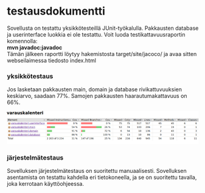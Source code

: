 # testausdokumentti

Sovellusta on testattu yksikkötesteillä JUnit-työkalulla. Pakkausten database ja userinterface luokkia ei ole testattu. Voit luoda testikattavuusraportin komennolla:  
**mvn javadoc:javadoc**  
Tämän jälkeen raportti löytyy hakemistosta target/site/jacoco/ ja avaa sitten webseilaimessa tiedosto index.html

### yksikkötestaus

Jos lasketaan pakkausten main, domain ja database rivikattuvuuksien keskiarvo, saadaan 77%. Samojen pakkausten haarautumakattavuus on 66%.    

![testikattavuusraportti](https://github.com/masiro918/ot-harjoitustyo/blob/master/varauskalenteri/dokumentaatio/testikattavuusraportti.jpg)  

### järjestelmätestaus

Sovelluksen järjestelmätestaus on suoritettu manuaalisesti. Sovelluksen asentamista on testattu kahdella eri tietokoneella, ja se on suoritettu tavalla, joka kerrotaan käyttöohjeessa.

